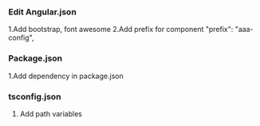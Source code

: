 ### Edit Angular.json

1.Add bootstrap, font awesome
2.Add prefix for component
"prefix": "aaa-config",



### Package.json

1.Add dependency in package.json


### tsconfig.json

1. Add path variables
